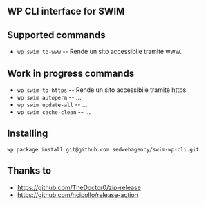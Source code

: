 ## WP CLI interface for SWIM

## Supported commands

* `wp swim to-www` -- Rende un sito accessibile tramite www.

## Work in progress commands

* `wp swim to-https` -- Rende un sito accessibile tramite https.
* `wp swim autoperm` -- ...
* `wp swim update-all` -- ...
* `wp swim cache-clean` -- ...

## Installing

`wp package install git@github.com:sedwebagency/swim-wp-cli.git`

## Thanks to

- https://github.com/TheDoctor0/zip-release
- https://github.com/ncipollo/release-action
